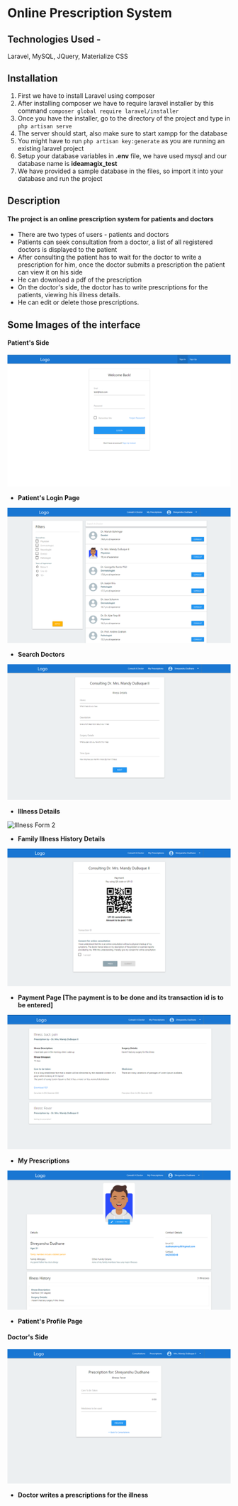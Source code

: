 # Online Prescription System
## Technologies Used -
Laravel, MySQL, JQuery, Materialize CSS

## Installation
<ol>
    <li>First we have to install Laravel using composer</li>
    <li>After installing composer we have to require laravel installer by this command <code>composer global require laravel/installer</code></li>
    <li>Once you have the installer, go to the directory of the project and type in <code>php artisan serve</code></li>
    <li>The server should start, also make sure to start xampp for the database</li>
    <li>You might have to run <code>php artisan key:generate</code> as you are running an existing laravel project</li>
    <li>Setup your database variables in <b>.env</b> file, we have used mysql and our database name is <b>ideamagix_test</b></li>
    <li>We have provided a sample database in the files, so import it into your database and run the project</li>
</ol>

## Description
#### The project is an online prescription system for patients and doctors
<ul>
    <li>There are two types of users - patients and doctors</li>
    <li>Patients can seek consultation from a doctor, a list of all registered doctors is displayed to the patient</li>
    <li>After consulting the patient has to wait for the doctor to write a prescription for him, once the doctor submits a prescription the patient can view it on his side</li>
    <li>He can download a pdf of the prescription</li>
    <li>On the doctor's side, the doctor has to write prescriptions for the patients, viewing his illness details.</li>
    <li>He can edit or delete those prescriptions.</li>
</ul>

## Some Images of the interface

#### Patient's Side
![Patient's Login](https://raw.githubusercontent.com/DudhaneShrey86/Online-Prescription-System/main/public/images/patient_login.PNG)
- **Patient's Login Page**

![Search Doctors](https://raw.githubusercontent.com/DudhaneShrey86/Online-Prescription-System/main/public/images/search_doctors.PNG)
- **Search Doctors**

![Illness Form](https://raw.githubusercontent.com/DudhaneShrey86/Online-Prescription-System/main/public/images/illness_form.PNG)
- **Illness Details**

![Illness Form 2](https://raw.githubusercontent.com/DudhaneShrey86/Online-Prescription-System/main/public/images/illness_form2.PNG)
- **Family Illness History Details**

![Payment Form](https://raw.githubusercontent.com/DudhaneShrey86/Online-Prescription-System/main/public/images/payment.PNG)
- **Payment Page [The payment is to be done and its transaction id is to be entered]**

![My Prescriptions](https://raw.githubusercontent.com/DudhaneShrey86/Online-Prescription-System/main/public/images/my_prescriptions.PNG)
- **My Prescriptions**

![Profile Page](https://raw.githubusercontent.com/DudhaneShrey86/Online-Prescription-System/main/public/images/profile.PNG)
- **Patient's Profile Page**

#### Doctor's Side

![Prescription Details](https://raw.githubusercontent.com/DudhaneShrey86/Online-Prescription-System/main/public/images/prescription.PNG)
- **Doctor writes a prescriptions for the illness**
